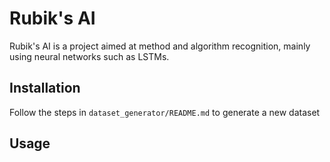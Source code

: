 # Rubik's AI

Rubik's AI is a project aimed at method and algorithm recognition, mainly using neural networks such as LSTMs.

## Installation

Follow the steps in `dataset_generator/README.md` to generate a new dataset

## Usage
